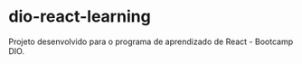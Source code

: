 # dio-react-learning

Projeto desenvolvido para o programa de aprendizado de React - Bootcamp DIO. 
